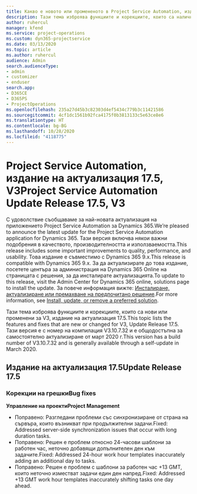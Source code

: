 ```yaml
---
title: Какво е новото или промененото в Project Service Automation, издание на актуализация 17.5, корекция, V3
description: Тази тема изброява функциите и корекциите, които са налични в Project Service Automation V3, издание на актуализация 17.5, V3.
author: ruhercul
manager: kfend
ms.service: project-operations
ms.custom: dyn365-projectservice
ms.date: 03/13/2020
ms.topic: article
ms.author: ruhercul
audience: Admin
search.audienceType:
- admin
- customizer
- enduser
search.app:
- D365CE
- D365PS
- ProjectOperations
ms.openlocfilehash: 235a27d45b3c82303d4ef5434c779b3c11421586
ms.sourcegitcommit: 4cf1dc1561b92fca4175f0b3813133c5e63ce8e6
ms.translationtype: HT
ms.contentlocale: bg-BG
ms.lasthandoff: 10/28/2020
ms.locfileid: "4118775"
---
```

# <a name="project-service-automation-update-release-175-v3"></a><span data-ttu-id="c7e95-103">Project Service Automation, издание на актуализация 17.5, V3</span><span class="sxs-lookup"><span data-stu-id="c7e95-103">Project Service Automation Update Release 17.5, V3</span></span>

<span data-ttu-id="c7e95-104">С удоволствие съобщаваме за най-новата актуализация на приложението Project Service Automation за Dynamics 365.</span><span class="sxs-lookup"><span data-stu-id="c7e95-104">We’re pleased to announce the latest update for the Project Service Automation application for Dynamics 365.</span></span> <span data-ttu-id="c7e95-105">Тази версия включва някои важни подобрения в качеството, производителността и използваемостта.</span><span class="sxs-lookup"><span data-stu-id="c7e95-105">This release includes some important improvements to quality, performance, and usability.</span></span>  <span data-ttu-id="c7e95-106">Това издание е съвместимо с Dynamics 365 9.x.</span><span class="sxs-lookup"><span data-stu-id="c7e95-106">This release is compatible with Dynamics 365 9.x.</span></span> <span data-ttu-id="c7e95-107">За да актуализирате до това издание, посетете центъра за администрация на Dynamics 365 Online на страницата с решения, за да инсталирате актуализацията.</span><span class="sxs-lookup"><span data-stu-id="c7e95-107">To update to this release, visit the Admin Center for Dynamics 365 online, solutions page to install the update.</span></span> <span data-ttu-id="c7e95-108">За повече информация вижте: [Инсталиране, актуализиране или премахване на предпочитано решение](https://docs.microsoft.com/power-platform/admin/install-remove-preferred-solution).</span><span class="sxs-lookup"><span data-stu-id="c7e95-108">For more information, see [Install, update, or remove a preferred solution](https://docs.microsoft.com/power-platform/admin/install-remove-preferred-solution).</span></span>

<span data-ttu-id="c7e95-109">Тази тема изброява функциите и корекциите, които са нови или променени за V3, издание на актуализация 17.5.</span><span class="sxs-lookup"><span data-stu-id="c7e95-109">This topic lists the features and fixes that are new or changed for V3, Update Release 17.5.</span></span> <span data-ttu-id="c7e95-110">Тази версия е с номер на компилация V3.10.7.32 и е общодостъпна за самостоятелно актуализиране от март 2020 г.</span><span class="sxs-lookup"><span data-stu-id="c7e95-110">This version has a build number of V3.10.7.32 and is generally available through a self-update in March 2020.</span></span>


## <a name="update-release-175"></a><span data-ttu-id="c7e95-111">Издание на актуализация 17.5</span><span class="sxs-lookup"><span data-stu-id="c7e95-111">Update Release 17.5</span></span>

### <a name="bug-fixes"></a><span data-ttu-id="c7e95-112">Корекции на грешки</span><span class="sxs-lookup"><span data-stu-id="c7e95-112">Bug fixes</span></span>


<span data-ttu-id="c7e95-113">**Управление на проекти**</span><span class="sxs-lookup"><span data-stu-id="c7e95-113">**Project Management**</span></span>

- <span data-ttu-id="c7e95-114">Поправено: Разгледани проблеми със синхронизиране от страна на сървъра, които възникват при продължителни задачи.</span><span class="sxs-lookup"><span data-stu-id="c7e95-114">Fixed: Addressed server-side synchronization issues that occur with long duration tasks.</span></span>
- <span data-ttu-id="c7e95-115">Поправено: Решен е проблем относно 24-часови шаблони за работен час, неточно добавящи допълнителен ден към задачите.</span><span class="sxs-lookup"><span data-stu-id="c7e95-115">Fixed: Addressed 24-hour work hour templates inaccurately adding an additional day to tasks.</span></span>
- <span data-ttu-id="c7e95-116">Поправено: Решен е проблем с шаблони за работен час +13 GMT, които неточно изместват задачи един ден напред.</span><span class="sxs-lookup"><span data-stu-id="c7e95-116">Fixed: Addressed +13 GMT work hour templates inaccurately shifting tasks one day ahead.</span></span>

